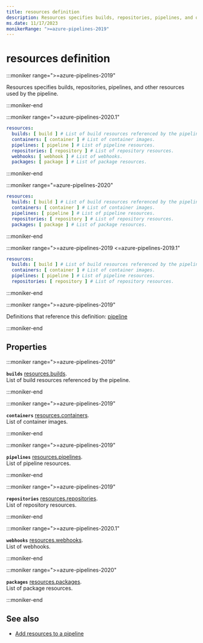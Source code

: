 ```yaml
---
title: resources definition
description: Resources specifies builds, repositories, pipelines, and other resources used by the pipeline.
ms.date: 11/17/2023
monikerRange: ">=azure-pipelines-2019"
---
```


# resources definition

<!-- :::description::: -->
:::moniker range=">=azure-pipelines-2019"

<!-- :::editable-content name="description"::: -->
Resources specifies builds, repositories, pipelines, and other resources used by the pipeline.
<!-- :::editable-content-end::: -->

:::moniker-end
<!-- :::description-end::: -->

<!-- :::syntax::: -->
:::moniker range=">=azure-pipelines-2020.1"

```yaml
resources:
  builds: [ build ] # List of build resources referenced by the pipeline.
  containers: [ container ] # List of container images.
  pipelines: [ pipeline ] # List of pipeline resources.
  repositories: [ repository ] # List of repository resources.
  webhooks: [ webhook ] # List of webhooks.
  packages: [ package ] # List of package resources.
```

:::moniker-end

:::moniker range="=azure-pipelines-2020"

```yaml
resources:
  builds: [ build ] # List of build resources referenced by the pipeline.
  containers: [ container ] # List of container images.
  pipelines: [ pipeline ] # List of pipeline resources.
  repositories: [ repository ] # List of repository resources.
  packages: [ package ] # List of package resources.
```

:::moniker-end

:::moniker range=">=azure-pipelines-2019 <=azure-pipelines-2019.1"

```yaml
resources:
  builds: [ build ] # List of build resources referenced by the pipeline.
  containers: [ container ] # List of container images.
  pipelines: [ pipeline ] # List of pipeline resources.
  repositories: [ repository ] # List of repository resources.
```

:::moniker-end
<!-- :::syntax-end::: -->

<!-- :::parents::: -->
:::moniker range=">=azure-pipelines-2019"

Definitions that reference this definition: [pipeline](pipeline.md)

:::moniker-end
<!-- :::parents-end::: -->

## Properties

<!-- :::properties::: -->
<!-- :::item name="builds"::: -->
:::moniker range=">=azure-pipelines-2019"

**`builds`** [resources.builds](resources-builds.md).<br><!-- :::editable-content name="propDescription"::: -->
List of build resources referenced by the pipeline.
<!-- :::editable-content-end::: -->

:::moniker-end
<!-- :::item-end::: -->
<!-- :::item name="containers"::: -->
:::moniker range=">=azure-pipelines-2019"

**`containers`** [resources.containers](resources-containers.md).<br><!-- :::editable-content name="propDescription"::: -->
List of container images.
<!-- :::editable-content-end::: -->

:::moniker-end
<!-- :::item-end::: -->
<!-- :::item name="pipelines"::: -->
:::moniker range=">=azure-pipelines-2019"

**`pipelines`** [resources.pipelines](resources-pipelines.md).<br><!-- :::editable-content name="propDescription"::: -->
List of pipeline resources.
<!-- :::editable-content-end::: -->

:::moniker-end
<!-- :::item-end::: -->
<!-- :::item name="repositories"::: -->
:::moniker range=">=azure-pipelines-2019"

**`repositories`** [resources.repositories](resources-repositories.md).<br><!-- :::editable-content name="propDescription"::: -->
List of repository resources.
<!-- :::editable-content-end::: -->

:::moniker-end
<!-- :::item-end::: -->
<!-- :::item name="webhooks"::: -->
:::moniker range=">=azure-pipelines-2020.1"

**`webhooks`** [resources.webhooks](resources-webhooks.md).<br><!-- :::editable-content name="propDescription"::: -->
List of webhooks.
<!-- :::editable-content-end::: -->

:::moniker-end
<!-- :::item-end::: -->
<!-- :::item name="packages"::: -->
:::moniker range=">=azure-pipelines-2020"

**`packages`** [resources.packages](resources-packages.md).<br><!-- :::editable-content name="propDescription"::: -->
List of package resources.
<!-- :::editable-content-end::: -->

:::moniker-end
<!-- :::item-end::: -->
<!-- :::properties-end::: -->

<!-- :::remarks::: -->
<!-- :::editable-content name="remarks"::: -->
<!-- :::editable-content-end::: -->
<!-- :::remarks-end::: -->

<!-- :::examples::: -->
<!-- :::editable-content name="examples"::: -->
<!-- :::editable-content-end::: -->
<!-- :::examples-end::: -->

<!-- :::see-also::: -->
<!-- :::editable-content name="seeAlso"::: -->
## See also

- [Add resources to a pipeline](/azure/devops/pipelines/process/resources)
<!-- :::editable-content-end::: -->
<!-- :::see-also-end::: -->